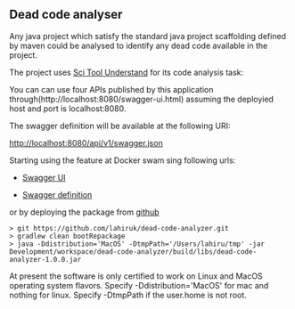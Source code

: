 ## Dead code analyser

Any java project which satisfy the standard java project scaffolding defined by maven could be analysed to identify any dead code available in the project. 


The project uses [Sci Tool Understand](https://scitools.com/) for its code analysis task:


You can can use four APIs published by this application through(http://localhost:8080/swagger-ui.html) assuming the deployied host and port is localhost:8080.

The swagger definition will be available at the following URI:

[http://localhost:8080/api/v1/swagger.json](http://localhost:8080/api/v1/swagger.json)

Starting using the feature at Docker swam sing following urls:

- [Swagger UI](http://webserver.devfactory.com:15560/swagger-ui.html)

- [Swagger definition](http://webserver.devfactory.com:15560/api/v1/swagger.json)

or by deploying the package from [github](https://github.com/lahiruk/dead-code-analyzer)

```
> git https://github.com/lahiruk/dead-code-analyzer.git
> gradlew clean bootRepackage
> java -Ddistribution='MacOS' -DtmpPath='/Users/lahiru/tmp' -jar Development/workspace/dead-code-analyzer/build/libs/dead-code-analyzer-1.0.0.jar
```

At present the software is only certified to work on Linux and MacOS operating system flavors. Specify -Ddistribution='MacOS' for mac and nothing for linux. Specify -DtmpPath if the user.home is not root.